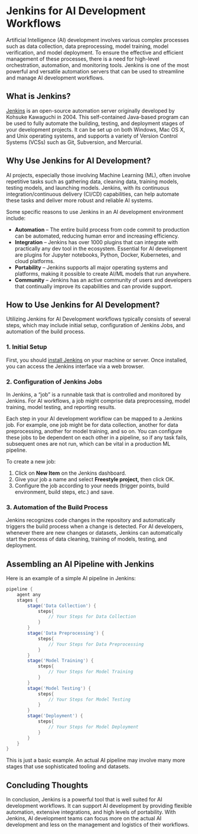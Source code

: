 ---
---
# Jenkins for AI Development Workflows

Artificial Intelligence (AI) development involves various complex processes such as data collection, data preprocessing, model training, model verification, and model deployment. To ensure the effective and efficient management of these processes, there is a need for high-level orchestration, automation, and monitoring tools. Jenkins is one of the most powerful and versatile automation servers that can be used to streamline and manage AI development workflows.

## What is Jenkins?

[Jenkins](https://www.jenkins.io/) is an open-source automation server originally developed by Kohsuke Kawaguchi in 2004. This self-contained Java-based program can be used to fully automate the building, testing, and deployment stages of your development projects. It can be set up on both Windows, Mac OS X, and Unix operating systems, and supports a variety of Version Control Systems (VCSs) such as Git, Subversion, and Mercurial.

## Why Use Jenkins for AI Development?

AI projects, especially those involving Machine Learning (ML), often involve repetitive tasks such as gathering data, cleaning data, training models, testing models, and launching models. Jenkins, with its continuous integration/continuous delivery (CI/CD) capabilities, can help automate these tasks and deliver more robust and reliable AI systems.

Some specific reasons to use Jenkins in an AI development environment include:

* **Automation** – The entire build process from code commit to production can be automated, reducing human error and increasing efficiency.
* **Integration** – Jenkins has over 1000 plugins that can integrate with practically any dev tool in the ecosystem. Essential for AI development are plugins for Jupyter notebooks, Python, Docker, Kubernetes, and cloud platforms.
* **Portability** – Jenkins supports all major operating systems and platforms, making it possible to create AI/ML models that run anywhere.
* **Community** – Jenkins has an active community of users and developers that continually improve its capabilities and can provide support.

## How to Use Jenkins for AI Development?

Utilizing Jenkins for AI Development workflows typically consists of several steps, which may include initial setup, configuration of Jenkins Jobs, and automation of the build process.

### 1. Initial Setup

First, you should [install Jenkins](https://www.jenkins.io/doc/book/installing/) on your machine or server. Once installed, you can access the Jenkins interface via a web browser.

### 2. Configuration of Jenkins Jobs

In Jenkins, a “job” is a runnable task that is controlled and monitored by Jenkins. For AI workflows, a job might comprise data preprocessing, model training, model testing, and reporting results.

Each step in your AI development workflow can be mapped to a Jenkins job. For example, one job might be for data collection, another for data preprocessing, another for model training, and so on. You can configure these jobs to be dependent on each other in a pipeline, so if any task fails, subsequent ones are not run, which can be vital in a production ML pipeline.

To create a new job:

1. Click on **New Item** on the Jenkins dashboard.
2. Give your job a name and select **Freestyle project,** then click OK.
3. Configure the job according to your needs (trigger points, build environment, build steps, etc.) and save.

### 3. Automation of the Build Process

Jenkins recognizes code changes in the repository and automatically triggers the build process when a change is detected. For AI developers, whenever there are new changes or datasets, Jenkins can automatically start the process of data cleaning, training of models, testing, and deployment.

## Assembling an AI Pipeline with Jenkins

Here is an example of a simple AI pipeline in Jenkins:

```groovy
pipeline {
    agent any
    stages {
        stage('Data Collection') {
            steps{
                // Your Steps for Data Collection
            }
        }
        stage('Data Preprocessing') {
            steps{
                // Your Steps for Data Preprocessing
            }
        }
        stage('Model Training') {
            steps{
                // Your Steps for Model Training
            }
        }
        stage('Model Testing') {
            steps{
                // Your Steps for Model Testing
            }
        }
        stage('Deployment') {
            steps{
                // Your Steps for Model Deployment
            }
        }
    }
}
```

This is just a basic example. An actual AI pipeline may involve many more stages that use sophisticated tooling and datasets.

## Concluding Thoughts

In conclusion, Jenkins is a powerful tool that is well suited for AI development workflows. It can support AI development by providing flexible automation, extensive integrations, and high levels of portability. With Jenkins, AI development teams can focus more on the actual AI development and less on the management and logistics of their workflows.